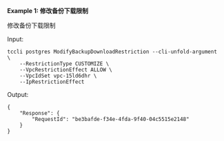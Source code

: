 **Example 1: 修改备份下载限制**

 修改备份下载限制

Input: 

```
tccli postgres ModifyBackupDownloadRestriction --cli-unfold-argument  \
    --RestrictionType CUSTOMIZE \
    --VpcRestrictionEffect ALLOW \
    --VpcIdSet vpc-15ld6dhr \
    --IpRestrictionEffect 
```

Output: 
```
{
    "Response": {
        "RequestId": "be3bafde-f34e-4fda-9f40-04c5515e2148"
    }
}
```

